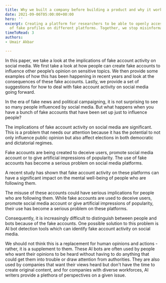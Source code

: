 ```yaml
---
title: Why we built a company before building a product and why it worked
date: 2021-09-06T05:00:00+00:00
hero: ''
excerpt: Creating a platform for researchers to be able to openly access millions
  of fake profiles on different platforms. Together, we stop misinformation.
timeToRead: 3
authors:
- Umair Akbar

---
```

In this paper, we take a look at the implications of fake account activity on social media. We first take a look at how people can create fake accounts to influence other people’s opinion on sensitive topics. We then provide some examples of how this has been happening in recent years and look at the consequences of these fake accounts. Lastly, we provide a set of suggestions for how to deal with fake account activity on social media going forward.

In the era of fake news and political campaigning, it is not surprising to see so many people influenced by social media. But what happens when you have a bunch of fake accounts that have been set up just to influence people?

The implications of fake account activity on social media are significant. This is a problem that needs our attention because it has the potential to not only influence public opinion but also affect elections in both democratic and dictatorial regimes.

Fake accounts are being created to deceive users, promote social media account or to give artificial impressions of popularity. The use of fake accounts has become a serious problem on social media platforms.

A recent study has shown that fake account activity on these platforms can have a significant impact on the mental well-being of people who are following them.

The misuse of these accounts could have serious implications for people who are following them. While fake accounts are used to deceive users, promote social media account or give artificial impressions of popularity, their use has become a serious problem on these platforms.

Consequently, it is increasingly difficult to distinguish between people and bots because of the fake accounts. One possible solution to this problem is AI bot detection tools which can identify fake account activity on social media.

We should not think this is a replacement for human opinions and actions - rather, it is a supplement to them. These AI bots are often used by people who want their opinions to be heard without having to do anything that could get them into trouble or draw attention from authorities. They are also used by companies that want their views heard but don't have the time to create original content, and for companies with diverse workforces, AI writers provide a plethora of perspectives on a given issue.